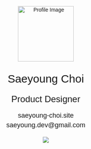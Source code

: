 <div align="center" style="font-family: Arial, sans-serif;">
  <img src="https://storage.googleapis.com/elice_04/private/logo.png" alt="Profile Image" width="150" height="150" />
  <p style="margin-bottom: 10px; font-size:30px">Saeyoung Choi</p>
  <p style="margin-bottom: 20px; font-weight: normal; font-size:24px">Product Designer</p>

  <p style="font-size: 18px; margin: 5px 0;">
    <a href="https://www.saeyoung-choi.site" style="text-decoration: none; color: inherit;">
      saeyoung-choi.site
    </a>
  </p>
  <p style="font-size: 18px; margin: 5px 0;">saeyoung.dev@gmail.com</p>

  <br/>

  <a href="https://hits.seeyoufarm.com">
    <img src="https://hits.seeyoufarm.com/api/count/incr/badge.svg?url=https%3A%2F%2Fgithub.com%effysogood&count_bg=%23000000&title_bg=%23000000&icon=github.svg&icon_color=%23FFFFFF&title=Github&edge_flat=true"/>
  </a>
</div>
